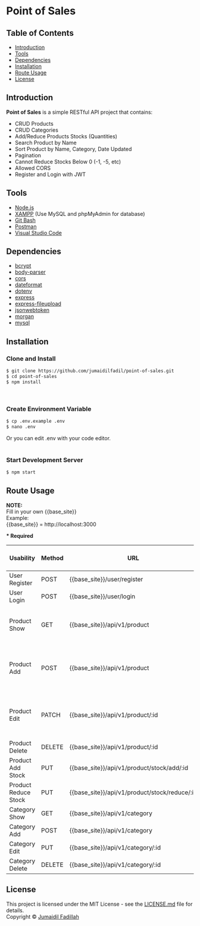 # Point of Sales

## Table of Contents

- [Introduction](#introduction)
- [Tools](#tools)
- [Dependencies](#dependencies)
- [Installation](#installation)
- [Route Usage](#route-usage)
- [License](#license)

## Introduction

**Point of Sales** is a simple RESTful API project that contains:
- CRUD Products
- CRUD Categories
- Add/Reduce Products Stocks (Quantities)
- Search Product by Name
- Sort Product by Name, Category, Date Updated
- Pagination
- Cannot Reduce Stocks Below 0 (-1, -5, etc)
- Allowed CORS
- Register and Login with JWT

## Tools

- [Node.js](https://nodejs.org)
- [XAMPP](https://www.apachefriends.org) (Use MySQL and phpMyAdmin for database)
- [Git Bash](https://git-scm.com)
- [Postman](https://www.apachefriends.org)
- [Visual Studio Code](https://www.apachefriends.org)

## Dependencies

- [bcrypt](https://www.npmjs.com/package/bcrypt)
- [body-parser](https://www.npmjs.com/package/body-parser)
- [cors](https://www.npmjs.com/package/cors)
- [dateformat](https://www.npmjs.com/package/dateformat)
- [dotenv](https://www.npmjs.com/package/dotenv)
- [express](https://www.npmjs.com/package/express)
- [express-fileupload](https://www.npmjs.com/package/express-fileupload)
- [jsonwebtoken](https://www.npmjs.com/package/jsonwebtoken)
- [morgan](https://www.npmjs.com/package/morgan)
- [mysql](https://www.npmjs.com/package/mysql)

## Installation

### Clone and Install
```bash
$ git clone https://github.com/jumaidilfadil/point-of-sales.git
$ cd point-of-sales
$ npm install
```

<br>

### Create Environment Variable
```bash
$ cp .env.example .env
$ nano .env
```
Or you can edit .env with your code editor.
<br><br>

### Start Development Server
```bash
$ npm start
```

## Route Usage

**NOTE:**  
Fill in your own {{base_site}}  
Example:  
{{base_site}} = http://localhost:3000

**\* Required**  

Usability | Method | URL | Req. Query Params | Req. Body
--- | --- | --- | --- | ---
User Register | POST | {{base_site}}/user/register | - | *username<br>*password
User Login | POST | {{base_site}}/user/login | - | *username<br>*password
Product Show | GET | {{base_site}}/api/v1/product | search<br>sort<br>order<br>page<br>limit | -
Product Add | POST | {{base_site}}/api/v1/product | - | *name<br>description<br>image<br>*id_category<br>*price<br>*stock
Product Edit | PATCH | {{base_site}}/api/v1/product/:id | - | *name<br>description<br>image<br>*id_category<br>*price<br>*stock
Product Delete | DELETE | {{base_site}}/api/v1/product/:id | - | -
Product Add Stock | PUT | {{base_site}}/api/v1/product/stock/add/:id | - | -
Product Reduce Stock | PUT | {{base_site}}/api/v1/product/stock/reduce/:id | - | -
Category Show | GET | {{base_site}}/api/v1/category | - | -
Category Add | POST | {{base_site}}/api/v1/category | - | *name
Category Edit | PUT | {{base_site}}/api/v1/category/:id | - | *name
Category Delete | DELETE | {{base_site}}/api/v1/category/:id | - | -

## License

This project is licensed under the MIT License - see the [LICENSE.md](LICENSE.md) file for details.  
Copyright &copy; [Jumaidil Fadillah](https://github.com/jumaidilfadil)